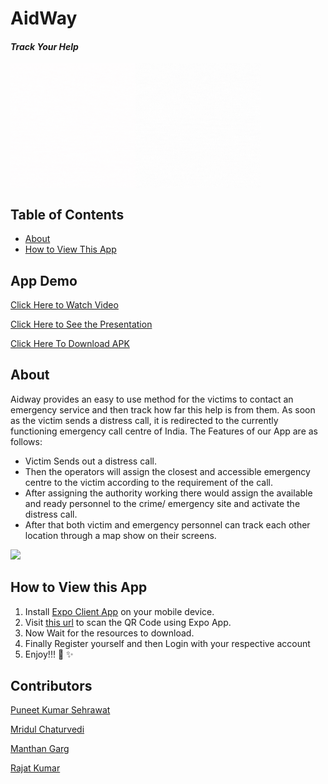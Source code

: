 # AidWay
#### *Track Your Help*
<div style="display :flex; flex-direction:row">
<img src="assets/animation/logo.gif" width="200"/>
<img src="assets/animation/aideway.gif" 
width="200" height="200"/>
</div>


## Table of Contents
- [About](#about)
- [How to View This App](#how-to-view-this-app)

## App Demo
[Click Here to Watch Video](https://drive.google.com/file/d/1DSGniAYC2yWfps1rZn2aIZfeTROko2ru/view)

[Click Here to See the Presentation](https://docs.google.com/presentation/d/1fzs7chwxXeJ7-7yVS1UCUKAEZSwL-tgmTNFJjf-MN1g/edit?usp=sharing)

[Click Here To Download APK](https://drive.google.com/file/d/1CrbaSO-UA-pENRY_0aGMtg6XZOMW-RAN/view?usp=sharing)

## About
Aidway provides an easy to use method for the victims to contact an emergency service and then track how far this help is from them. As soon as the victim sends a distress call, it is redirected to the currently functioning emergency call centre of India.
The Features of our App are as follows:
- Victim Sends out a distress call.
- Then the operators will assign the closest and accessible emergency centre to the victim according to the requirement of the call.
- After assigning the authority working there would assign the available and ready personnel to the crime/ emergency site and activate the distress call.
- After that both victim and emergency personnel can track each other location through a map show on their screens.

<img src="assets/imgs/screenshots.png" />

## How to View this App
1. Install [Expo Client App](https://play.google.com/store/apps/details?id=host.exp.exponent) on your mobile device.
2. Visit [this url](https://expo.dev/@senear/track-your-help) to scan the QR Code using Expo App.
3. Now Wait for the resources to download.
4. Finally Register yourself and then Login with your respective account
5. Enjoy!!! :tada: :sparkles:

## Contributors
[Puneet Kumar Sehrawat](https://github.com/seneark)

[Mridul Chaturvedi](https://github.com/MridulC)

[Manthan Garg](https://github.com/Manthan-a25)

[Rajat Kumar](https://github.com/Rajat10Kumar)


